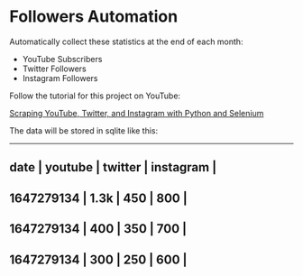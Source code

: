 # Followers Automation

Automatically collect these statistics at the end of each month:

- YouTube Subscribers
- Twitter Followers
- Instagram Followers

Follow the tutorial for this project on YouTube:

[Scraping YouTube, Twitter, and Instagram with Python and Selenium](https://www.youtube.com/watch?v=PzHtVy3VIao)

The data will be stored in sqlite like this:

---------------------------------------------------------
date        |   youtube   |   twitter   |   instagram   |
---------------------------------------------------------
1647279134  |     1.3k    |     450     |      800      |
---------------------------------------------------------
1647279134  |     400     |     350     |      700      |
---------------------------------------------------------
1647279134  |     300     |     250     |      600      |
---------------------------------------------------------